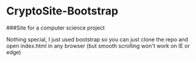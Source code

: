 # CryptoSite-Bootstrap
###Site for a computer science project

Nothing special, I just used bootstrap so you can just clone the repo and open index.html in any browser (but smooth scrolling won't work on IE or edge)